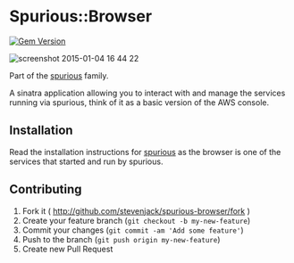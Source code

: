 # Spurious::Browser

[![Gem Version](https://badge.fury.io/rb/spurious-browser.png)](http://badge.fury.io/rb/spurious-browser)

![screenshot 2015-01-04 16 44 22](https://cloud.githubusercontent.com/assets/527874/5606671/a7a6e6e2-9431-11e4-825d-a0797cdb7e93.png)

Part of the [spurious](https://www.github.com/stevenjack/spurious) family.

A sinatra application allowing you to interact with and manage the services running via spurious, 
think of it as a basic version of the AWS console.

## Installation

Read the installation instructions for [spurious](https://www.github.com/stevenjack/spurious) as
the browser is one of the services that started and run by spurious.

## Contributing

1. Fork it ( http://github.com/stevenjack/spurious-browser/fork )
2. Create your feature branch (`git checkout -b my-new-feature`)
3. Commit your changes (`git commit -am 'Add some feature'`)
4. Push to the branch (`git push origin my-new-feature`)
5. Create new Pull Request
